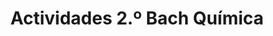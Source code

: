---
title: "Actividades 2.º Bach Química"  # Add a page title.
summary: "Actividades de Química de 2.º Bach."  # Add a page description.
type: "widget_page"  # Page type is a Widget Page
url: "recursos-fisica-quimica/actividades/2bach/quimica"
---
